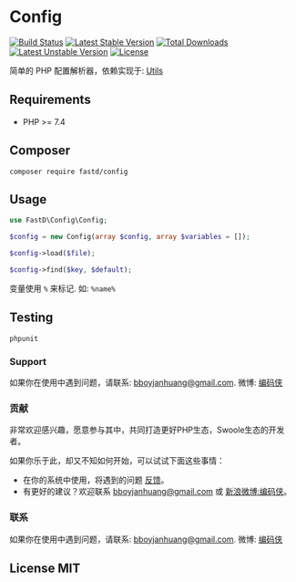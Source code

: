 # Config

[![Build Status](https://travis-ci.org/fastdlabs/config.svg?branch=master)](https://travis-ci.org/fastdlabs/config)
[![Latest Stable Version](https://poser.pugx.org/fastd/config/v/stable)](https://packagist.org/packages/fastd/config) 
[![Total Downloads](https://poser.pugx.org/fastd/config/downloads)](https://packagist.org/packages/fastd/config) 
[![Latest Unstable Version](https://poser.pugx.org/fastd/config/v/unstable)](https://packagist.org/packages/fastd/config) 
[![License](https://poser.pugx.org/fastd/config/license)](https://packagist.org/packages/fastd/config)

简单的 PHP 配置解析器，依赖实现于: [Utils](https://github.com/fastdlabs/utils)

## Requirements

* PHP >= 7.4

## Composer

```
composer require fastd/config
```

## Usage

```php
use FastD\Config\Config;

$config = new Config(array $config, array $variables = []);

$config->load($file);

$config->find($key, $default);
```

变量使用 `%` 来标记. 如: `%name%`

## Testing

```
phpunit
```

### Support

如果你在使用中遇到问题，请联系: [bboyjanhuang@gmail.com](mailto:bboyjanhuang@gmail.com). 微博: [编码侠](http://weibo.com/ecbboyjan)

### 贡献

非常欢迎感兴趣，愿意参与其中，共同打造更好PHP生态，Swoole生态的开发者。

如果你乐于此，却又不知如何开始，可以试试下面这些事情：

* 在你的系统中使用，将遇到的问题 [反馈](https://github.com/JanHuang/fastD/issues)。
* 有更好的建议？欢迎联系 [bboyjanhuang@gmail.com](mailto:bboyjanhuang@gmail.com) 或 [新浪微博:编码侠](http://weibo.com/ecbboyjan)。

### 联系

如果你在使用中遇到问题，请联系: [bboyjanhuang@gmail.com](mailto:bboyjanhuang@gmail.com). 微博: [编码侠](http://weibo.com/ecbboyjan)

## License MIT

